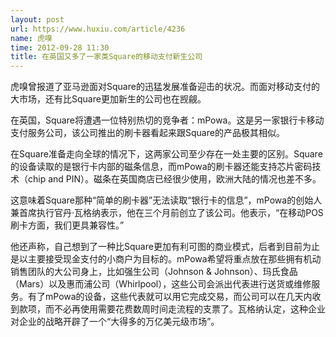 ```yaml
---
layout: post
url: https://www.huxiu.com/article/4236
name: 虎嗅
time: 2012-09-28 11:30
title: 在英国又多了一家类Square的移动支付新生公司
---
```

虎嗅曾报道了亚马逊面对Square的迅猛发展准备迎击的状况。而面对移动支付的大市场，还有比Square更加新生的公司也在觊觎。

在英国，Square将遭遇一位特别热切的竞争者：mPowa。这是另一家银行卡移动支付服务公司，该公司推出的刷卡器看起来跟Square的产品极其相似。

在Square准备走向全球的情况下，这两家公司至少存在一处主要的区别。Square的设备读取的是银行卡内部的磁条信息，而mPowa的刷卡器还能支持芯片密码技术（chip and PIN）。磁条在英国商店已经很少使用，欧洲大陆的情况也差不多。

这意味着Square那种“简单的刷卡器”无法读取“银行卡的信息”，mPowa的创始人兼首席执行官丹·瓦格纳表示，他在三个月前创立了该公司。他表示，“在移动POS刷卡方面，我们更具兼容性。”

他还声称，自己想到了一种比Square更加有利可图的商业模式，后者到目前为止是以主要接受现金支付的小商户为目标的。mPowa希望将重点放在那些拥有机动销售团队的大公司身上，比如强生公司（Johnson & Johnson）、玛氏食品（Mars）以及惠而浦公司（Whirlpool），这些公司会派出代表进行送货或维修服务。有了mPowa的设备，这些代表就可以用它完成交易，而公司可以在几天内收到款项，而不必再使用需要花费数周时间走流程的支票了。瓦格纳认定，这种企业对企业的战略开辟了一个“大得多的万亿美元级市场”。

